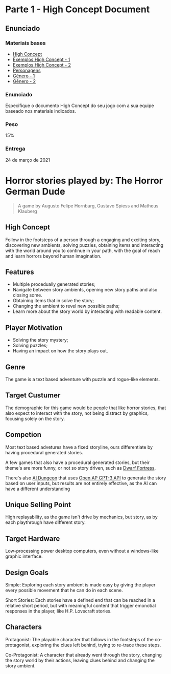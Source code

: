 # Parte 1 - High Concept Document


## Enunciado

### Materiais bases

- [High Concept](http://www.csc.kth.se/utbildning/kth/kurser/DH2640/grip08/HighConceptTemplate-Inl4.pdf)
- [Exemplos High Concept - 1](https://lizlansdown.files.wordpress.com/2011/04/mmpp-high-concept.pdf)
- [Exemplos High Concept - 2](https://www.slideshare.net/SaiNarayan2/high-concept-document-for-the-nightmare)
- [Personagens](https://www.estudopratico.com.br/literatura-conheca-os-tipos-de-personagens/)
- [Gênero - 1](https://www.oficinadanet.com.br/games/27221-fps-moba-rpg-mmo-entenda-os-principais-generos-de-jogos)
- [Gênero - 2](https://clubedodesign.com/2014/quais-sao-os-generos-de-jogos-de-video-game/)

### Enunciado

Especifique o documento High Concept do seu jogo com a sua equipe baseado nos materiais indicados.

### Peso
15%

### Entrega
24 de março de 2021

# Horror stories played by: The Horror German Dude
> A game by Augusto Felipe Hornburg, Gustavo Spiess and Matheus Klauberg

## High Concept

Follow in the footsteps of a person through a engaging and exciting story, discovering new ambients, solving puzzles, obtaining items and interacting with the world around you to continue in your path, with the goal of reach and learn horrors beyond human imagination.

## Features

- Multiple procedually generated stories;
- Navigate between story ambients, opening new story paths and also closing some.
- Obtaining items that  in solve the story;
- Changing the ambient to revel new possible paths;
- Learn more about the story world by interacting with readable content.

## Player Motivation

- Solving the story mystery;
- Solving puzzles;
- Having an impact on how the story plays out.

## Genre

The game is a text based adventure with puzzle and rogue-like elements.

## Target Custumer

The demographic for this game would be people that like horror stories, that also expect to interact with the story, not being distract by graphics, focusing solely on the story.

## Competion

Most text based advetures have a fixed storyline, ours differentiate by having procedural generated stories.

A few games that also have a procedural generated stories, but their theme's are more funny, or not so story driven, such as [Dwarf Fortress](http://www.bay12games.com/dwarves/).

There's also [AI Dungeon](https://play.aidungeon.io) that uses [Open AP GPT-3 API](https://openai.com/blog/openai-api/) to generate the story based on user inputs, but results are not entirely effective, as the AI can have a different understanding

## Unique Selling Point

High replayability, as the game isn't drive by mechanics, but story, as by each playthrough have different story.

## Target Hardware

Low-processing power desktop computers, even without a windows-like graphic interface.

## Design Goals

Simple: Exploring each story ambient is made easy by giving the player every possible movement that he can do in each scene.

Short Stories: Each stories have a defined end that can be reached in a relative short period, but with meaningful content that trigger emonotial responses in the player, like H.P. Lovecraft stories.

## Characters

Protagonist: The playable character that follows in the footsteps of the co-protagonist, exploring the clues left behind, trying to re-trace these steps.

Co-Protagonist: A character that already went through the story, changing the story world by their actions, leaving clues behind and changing the story ambient.
